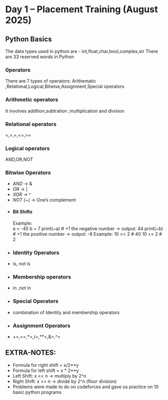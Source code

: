 # Day 1 – Placement Training (August 2025)

## Python Basics
The data types used in python are - int,float,char,bool,complex,str
There are 33 reserved words in Python
### 0perators
There are 7 types of operators:
Arithematic ,Relational,Logical,Bitwise,Assignment,Special operators 
### Arithmetic operators
It involves addition,subtration ,multiplication and division
### Relational operators
<,>,=,<=,>=
### Logical operators
AND,OR,NOT
### Bitwise Operators
- *AND* → &
- *OR* → |
- *XOR* → ^
- *NOT (~)* → One’s complement
- #### Bit Shifts
  Example:  
  a = -45
  b = 7
  print(~a)  # +1 the negative number → output: 44
  print(~b)  # +1 the positive number → output: -8
  Example:
   10 << 2  # 40
   10 >> 2  # 2
- ### Identity Operators
- is, not is
- ### Membership operators
- in ,not in
- ### Special Operators
- combination of Identity and membership operators
- ### Assignment Operators
- +=,==,*=,/=,**=,&=,^=

## EXTRA-NOTES:
- Formula for right shift = x/2**y
- Formula for left shift = x * 2**y
- Left Shift: x << n → multiply by 2^n
- Right Shift: x >> n → divide by 2^n (floor division)
- Problems were made to do on codeforces and gave us practice on 10 basic python programs







